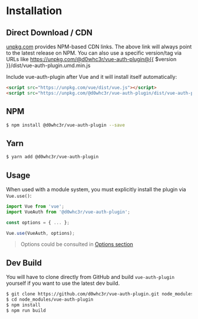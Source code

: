 # Installation

## Direct Download / CDN

[unpkg.com](https://unpkg.com) provides NPM-based CDN links. The above link will always point to the latest release on NPM. You can also use a specific version/tag via URLs like https://unpkg.com/@d0whc3r/vue-auth-plugin@{{ $version }}/dist/vue-auth-plugin.umd.min.js
 
Include vue-auth-plugin after Vue and it will install itself automatically:

```html
<script src="https://unpkg.com/vue/dist/vue.js"></script>
<script src="https://unpkg.com/@d0whc3r/vue-auth-plugin/dist/vue-auth-plugin.umd.min.js"></script>
```

## NPM

```sh
$ npm install @d0whc3r/vue-auth-plugin --save
```

## Yarn

```sh
$ yarn add @d0whc3r/vue-auth-plugin
```

## Usage

When used with a module system, you must explicitly install the plugin via `Vue.use()`:

```javascript
import Vue from 'vue';
import VueAuth from '@d0whc3r/vue-auth-plugin';

const options = { ... };

Vue.use(VueAuth, options);
```

> Options could be consulted in [Options section](./guide/)

## Dev Build

You will have to clone directly from GitHub and build `vue-auth-plugin` yourself if
you want to use the latest dev build.

```sh
$ git clone https://github.com/d0whc3r/vue-auth-plugin.git node_modules/vue-auth-plugin
$ cd node_modules/vue-auth-plugin
$ npm install
$ npm run build
```

